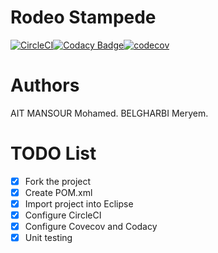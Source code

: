 # Rodeo Stampede
[![CircleCI](https://circleci.com/gh/maitmansour/ceri-m1-test-2017.svg?style=svg)](https://circleci.com/gh/maitmansour/ceri-m1-test-2017)[![Codacy Badge](https://api.codacy.com/project/badge/Grade/2ed6645a02f84b0eb2000c75c4fe2480)](https://www.codacy.com/app/maitmansour95/ceri-m1-test-2017?utm_source=github.com&amp;utm_medium=referral&amp;utm_content=maitmansour95/ceri-m1-test-2017&amp;utm_campaign=Badge_Grade)[![codecov](https://codecov.io/gh/maitmansour/ceri-m1-test-2017/branch/master/graph/badge.svg)](https://codecov.io/gh/maitmansour/ceri-m1-test-2017)

# Authors
 AIT MANSOUR Mohamed.
 BELGHARBI Meryem.

# TODO List

- [x] Fork the project
- [x] Create POM.xml
- [x] Import project into Eclipse
- [x] Configure CircleCI
- [x] Configure Covecov and Codacy
- [x] Unit testing
